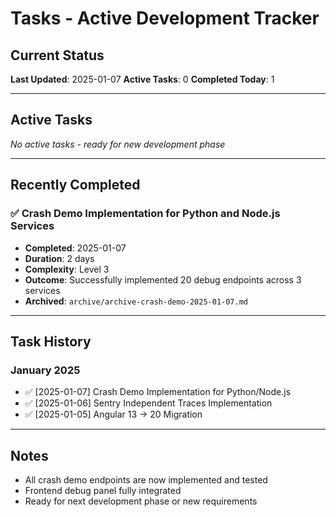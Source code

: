 # Tasks - Active Development Tracker

## Current Status
**Last Updated**: 2025-01-07
**Active Tasks**: 0
**Completed Today**: 1

---

## Active Tasks
*No active tasks - ready for new development phase*

---

## Recently Completed

### ✅ Crash Demo Implementation for Python and Node.js Services
- **Completed**: 2025-01-07
- **Duration**: 2 days
- **Complexity**: Level 3
- **Outcome**: Successfully implemented 20 debug endpoints across 3 services
- **Archived**: `archive/archive-crash-demo-2025-01-07.md`

---

## Task History

### January 2025
- ✅ [2025-01-07] Crash Demo Implementation for Python/Node.js
- ✅ [2025-01-06] Sentry Independent Traces Implementation
- ✅ [2025-01-05] Angular 13 → 20 Migration

---

## Notes
- All crash demo endpoints are now implemented and tested
- Frontend debug panel fully integrated
- Ready for next development phase or new requirements